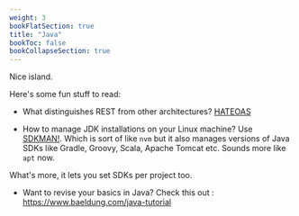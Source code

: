 ```yaml
---
weight: 3
bookFlatSection: true
title: "Java"
bookToc: false
bookCollapseSection: true
---
```

Nice island.

Here's some fun stuff to read:
* What distinguishes REST from other architectures? [HATEOAS](https://en.wikipedia.org/wiki/HATEOAS)

* How to manage JDK installations on your Linux machine? Use [SDKMAN!](https://sdkman.io/usage).
Which is sort of like `nvm` but it also manages versions of Java SDKs like Gradle, Groovy, Scala, Apache Tomcat etc. Sounds more like `apt` now.

What's more, it lets you set SDKs per project too.

* Want to revise your basics in Java? Check this out : <https://www.baeldung.com/java-tutorial>
